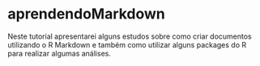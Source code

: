 # aprendendoMarkdown
Neste tutorial apresentarei alguns estudos sobre como criar documentos utilizando o R Markdown e também como utilizar alguns packages do R para realizar algumas análises.

